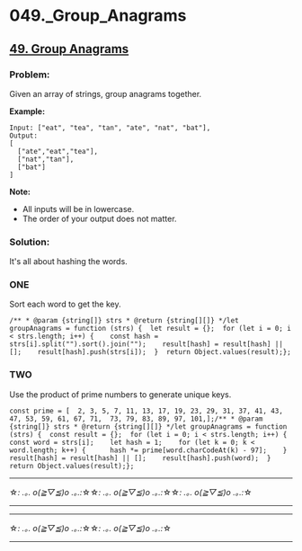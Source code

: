 # 049._Group_Anagrams

## [49. Group Anagrams](https://leetcode.com/problems/group-anagrams/description/)

### Problem:

Given an array of strings, group anagrams together.

**Example:**

```
Input: ["eat", "tea", "tan", "ate", "nat", "bat"],
Output:
[
  ["ate","eat","tea"],
  ["nat","tan"],
  ["bat"]
]
```

**Note:**

- All inputs will be in lowercase.
- The order of your output does not matter.

### Solution:

It's all about hashing the words.

### ONE

Sort each word to get the key.

```
/** * @param {string[]} strs * @return {string[][]} */let groupAnagrams = function (strs) {  let result = {};  for (let i = 0; i < strs.length; i++) {    const hash = strs[i].split("").sort().join("");    result[hash] = result[hash] || [];    result[hash].push(strs[i]);  }  return Object.values(result);};
```

### TWO

Use the product of prime numbers to generate unique keys.

```
const prime = [  2, 3, 5, 7, 11, 13, 17, 19, 23, 29, 31, 37, 41, 43, 47, 53, 59, 61, 67, 71,  73, 79, 83, 89, 97, 101,];/** * @param {string[]} strs * @return {string[][]} */let groupAnagrams = function (strs) {  const result = {};  for (let i = 0; i < strs.length; i++) {    const word = strs[i];    let hash = 1;    for (let k = 0; k < word.length; k++) {      hash *= prime[word.charCodeAt(k) - 97];    }    result[hash] = result[hash] || [];    result[hash].push(word);  }  return Object.values(result);};
```

---

☆*: .｡. o(≧▽≦)o .｡.:*☆☆*: .｡. o(≧▽≦)o .｡.:*☆☆*: .｡. o(≧▽≦)o .｡.:*☆

---

---

☆*: .｡. o(≧▽≦)o .｡.:*☆☆*: .｡. o(≧▽≦)o .｡.:*☆

---
